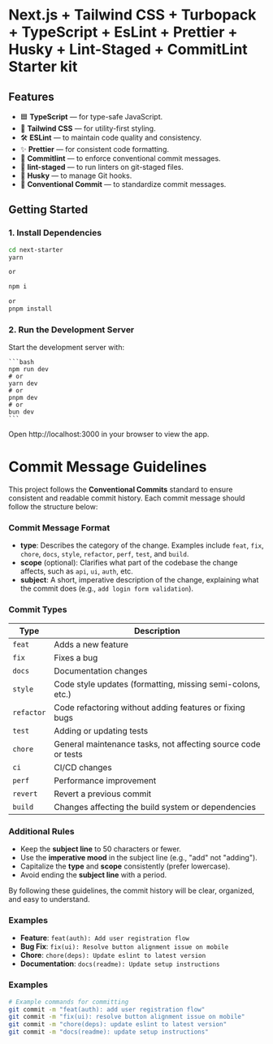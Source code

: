 # Next.js + Tailwind CSS + Turbopack + TypeScript + EsLint + Prettier + Husky + Lint-Staged + CommitLint Starter kit

## Features

- 🟦 **TypeScript** — for type-safe JavaScript.
- 🎨 **Tailwind CSS** — for utility-first styling.
- 🛠️ **ESLint** — to maintain code quality and consistency.
- ✨ **Prettier** — for consistent code formatting.
- 🔖 **Commitlint** — to enforce conventional commit messages.
- 🚫 **lint-staged** — to run linters on git-staged files.
- 🐶 **Husky** — to manage Git hooks.
- 📜 **Conventional Commit** — to standardize commit messages.

## Getting Started

### 1. Install Dependencies

```bash
cd next-starter
yarn

or

npm i

or
pnpm install
```

### 2. Run the Development Server

Start the development server with:

    ```bash
    npm run dev
    # or
    yarn dev
    # or
    pnpm dev
    # or
    bun dev
    ```

Open http://localhost:3000 in your browser to view the app.

# Commit Message Guidelines

This project follows the **Conventional Commits** standard to ensure consistent and readable commit history. Each commit message should follow the structure below:

### Commit Message Format

- **type**: Describes the category of the change. Examples include `feat`, `fix`, `chore`, `docs`, `style`, `refactor`, `perf`, `test`, and `build`.
- **scope** (optional): Clarifies what part of the codebase the change affects, such as `api`, `ui`, `auth`, etc.
- **subject**: A short, imperative description of the change, explaining what the commit does (e.g., `add login form validation`).

### Commit Types

| Type       | Description                                                   |
| ---------- | ------------------------------------------------------------- |
| `feat`     | Adds a new feature                                            |
| `fix`      | Fixes a bug                                                   |
| `docs`     | Documentation changes                                         |
| `style`    | Code style updates (formatting, missing semi-colons, etc.)    |
| `refactor` | Code refactoring without adding features or fixing bugs       |
| `test`     | Adding or updating tests                                      |
| `chore`    | General maintenance tasks, not affecting source code or tests |
| `ci`       | CI/CD changes                                                 |
| `perf`     | Performance improvement                                       |
| `revert`   | Revert a previous commit                                      |
| `build`    | Changes affecting the build system or dependencies            |

### Additional Rules

- Keep the **subject line** to 50 characters or fewer.
- Use the **imperative mood** in the subject line (e.g., "add" not "adding").
- Capitalize the **type** and **scope** consistently (prefer lowercase).
- Avoid ending the **subject line** with a period.

By following these guidelines, the commit history will be clear, organized, and easy to understand.

### Examples

- **Feature**: `feat(auth): Add user registration flow`
- **Bug Fix**: `fix(ui): Resolve button alignment issue on mobile`
- **Chore**: `chore(deps): Update eslint to latest version`
- **Documentation**: `docs(readme): Update setup instructions`

### Examples

```bash
# Example commands for committing
git commit -m "feat(auth): add user registration flow"
git commit -m "fix(ui): resolve button alignment issue on mobile"
git commit -m "chore(deps): update eslint to latest version"
git commit -m "docs(readme): update setup instructions"
```
